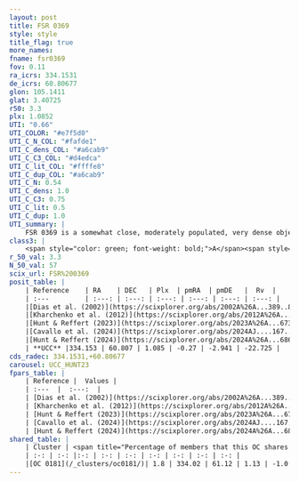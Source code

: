 ```yaml
---
layout: post
title: FSR 0369
style: style
title_flag: true
more_names: 
fname: fsr0369
fov: 0.11
ra_icrs: 334.1531
de_icrs: 60.80677
glon: 105.1411
glat: 3.40725
r50: 3.3
plx: 1.0852
UTI: "0.66"
UTI_COLOR: "#e7f5d0"
UTI_C_N_COL: "#fafde1"
UTI_C_dens_COL: "#a6cab9"
UTI_C_C3_COL: "#d4edca"
UTI_C_lit_COL: "#ffffe8"
UTI_C_dup_COL: "#a6cab9"
UTI_C_N: 0.54
UTI_C_dens: 1.0
UTI_C_C3: 0.75
UTI_C_lit: 0.5
UTI_C_dup: 1.0
UTI_summary: |
    FSR 0369 is a somewhat close, moderately populated, very dense object of high C3 quality. It is moderately studied in the literature. This object shares a very small percentage of members with a later reported entry.
class3: |
    <span style="color: green; font-weight: bold;">A</span><span style="color: #FFC300; font-weight: bold;">B</span>
r_50_val: 3.3
N_50_val: 57
scix_url: FSR%200369
posit_table: |
    | Reference    | RA    | DEC   | Plx  | pmRA  | pmDE   |  Rv  |
    | :---         | :---: | :---: | :---: | :---: | :---: | :---: |
    |[Dias et al. (2002)](https://scixplorer.org/abs/2002A%26A...389..871D) | 334.163 | 60.821 | -- | -1.64 | -8.27 | -- |
    |[Kharchenko et al. (2012)](https://scixplorer.org/abs/2012A%26A...543A.156K) | 334.166 | 60.803 | -- | -1.64 | -8.27 | -- |
    |[Hunt & Reffert (2023)](https://scixplorer.org/abs/2023A%26A...673A.114H) | 334.132 | 60.796 | 1.123 | -0.258 | -2.933 | -22.735 |
    |[Cavallo et al. (2024)](https://scixplorer.org/abs/2024AJ....167...12C) | 334.115 | 60.806 | 1.121 | -- | -- | -- |
    |[Hunt & Reffert (2024)](https://scixplorer.org/abs/2024A%26A...686A..42H) | 334.132 | 60.796 | 1.123 | -0.258 | -2.933 | -22.735 |
    | **UCC** |334.153 | 60.807 | 1.085 | -0.27 | -2.941 | -22.725 | 
cds_radec: 334.1531,+60.80677
carousel: UCC_HUNT23
fpars_table: |
    | Reference |  Values |
    | :---  |  :---:  |
    | [Dias et al. (2002)](https://scixplorer.org/abs/2002A%26A...389..871D) | `E(B-V)=1.77, Dist=4427.0, Age=9.1` |
    | [Kharchenko et al. (2012)](https://scixplorer.org/abs/2012A%26A...543A.156K) | `e_bv=1.77, distance=4427, log_age=9.1` |
    | [Hunt & Reffert (2023)](https://scixplorer.org/abs/2023A%26A...673A.114H) | `AV50=3.917, diffAV50=0.853, MOD50=9.724, logAge50=6.821` |
    | [Cavallo et al. (2024)](https://scixplorer.org/abs/2024AJ....167...12C) | `AV50=3.07, dMod50=10.22, logAge50=7.16, [Fe/H]50=0.04` |
    | [Hunt & Reffert (2024)](https://scixplorer.org/abs/2024A%26A...686A..42H) | `MassJ=120.446` |
shared_table: |
    | Cluster | <span title="Percentage of members that this OC shares with the ones listed">%</span>   | RA   | DEC   | Plx   | pmRA  | pmDE  | Rv | UTI |
    | :-: | :-: |:-: | :-: | :-: | :-: | :-: | :-: | :-: |
    |[OC 0181](/_clusters/oc0181/)| 1.8 | 334.02 | 61.12 | 1.13 | -1.0 | -3.01 | -15.42 |0.29 |
---
```

